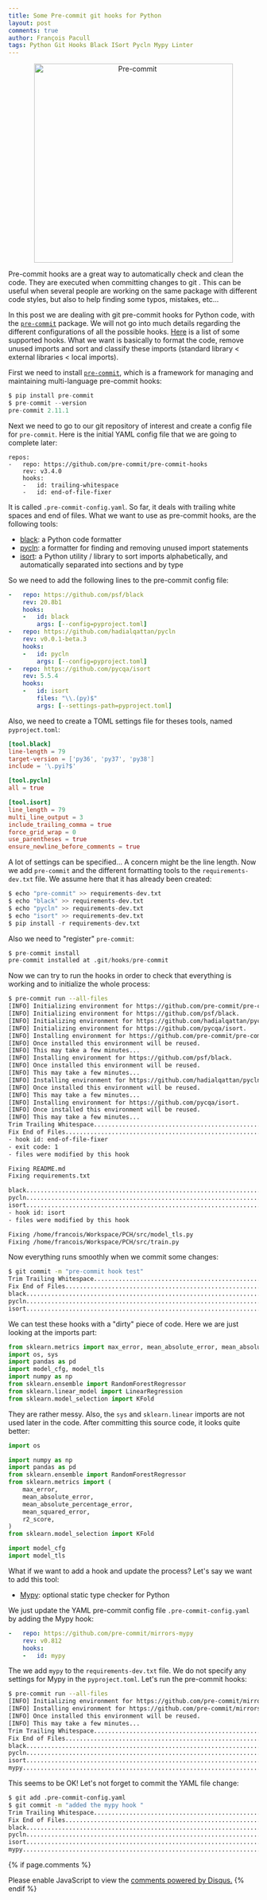 ```yaml
---
title: Some Pre-commit git hooks for Python
layout: post
comments: true
author: François Pacull
tags: Python Git Hooks Black ISort Pycln Mypy Linter
---
```


<p align="center">
  <img width="400" src="/img/2021-04-01_01/pre-commit.png" alt="Pre-commit">
</p>


Pre-commit hooks are a great way to automatically check and clean the code. They are executed when committing changes to git . This can be useful when several people are working on the same package with different code styles, but also to help finding some typos, mistakes, etc... 

In this post we are dealing with git pre-commit hooks for Python code, with the [`pre-commit`](https://github.com/pre-commit/pre-commit) package. We will not go into much details regarding the different configurations of all the possible hooks. [Here](https://pre-commit.com/hooks.html) is a list of some supported hooks. What we want is basically to format the code, remove unused imports and sort and classify these imports (standard library < external libraries < local imports).

First we need to install [`pre-commit`](https://github.com/pre-commit/pre-commit), which is a framework for managing and maintaining multi-language pre-commit hooks:

```python
$ pip install pre-commit
$ pre-commit --version 
pre-commit 2.11.1
```

Next we need to go to our git repository of interest and create a config file for `pre-commit`. Here is the initial YAML config file that we are going to complete later:

```
repos:
-   repo: https://github.com/pre-commit/pre-commit-hooks
    rev: v3.4.0
    hooks:
    -   id: trailing-whitespace
    -   id: end-of-file-fixer
```

It is called `.pre-commit-config.yaml`. So far, it deals with trailing white spaces and end of files. What we want to use as pre-commit hooks, are the following tools:

- [black](https://github.com/psf/black): a Python code formatter
- [pycln](https://github.com/hadialqattan/pycln): a formatter for finding and removing unused import statements
- [isort](https://github.com/PyCQA/isort): a Python utility / library to sort imports alphabetically, and automatically separated into sections and by type

So we need to add the following lines to the pre-commit config file:

```yaml
-   repo: https://github.com/psf/black
    rev: 20.8b1
    hooks:
    -   id: black
        args: [--config=pyproject.toml]
-   repo: https://github.com/hadialqattan/pycln
    rev: v0.0.1-beta.3
    hooks:
    -   id: pycln
        args: [--config=pyproject.toml]
-   repo: https://github.com/pycqa/isort
    rev: 5.5.4
    hooks:
    -   id: isort
        files: "\\.(py)$"
        args: [--settings-path=pyproject.toml]
```

Also, we need to create a TOML settings file for theses tools, named `pyproject.toml`:

```toml
[tool.black]
line-length = 79
target-version = ['py36', 'py37', 'py38']
include = '\.pyi?$'

[tool.pycln]
all = true

[tool.isort]
line_length = 79
multi_line_output = 3
include_trailing_comma = true
force_grid_wrap = 0
use_parentheses = true
ensure_newline_before_comments = true
```

A lot of settings can be specified... A concern might be the line length. Now we add `pre-commit` and the different formatting tools to the `requirements-dev.txt` file. We assume here that it has already been created:

```python 
$ echo "pre-commit" >> requirements-dev.txt
$ echo "black" >> requirements-dev.txt
$ echo "pycln" >> requirements-dev.txt
$ echo "isort" >> requirements-dev.txt
$ pip install -r requirements-dev.txt
```

Also we need to "register" `pre-commit`:

```python 
$ pre-commit install
pre-commit installed at .git/hooks/pre-commit
```

Now we can try to run the hooks in order to check that everything is working and to initialize the whole process:

```bash
$ pre-commit run --all-files
[INFO] Initializing environment for https://github.com/pre-commit/pre-commit-hooks.
[INFO] Initializing environment for https://github.com/psf/black.
[INFO] Initializing environment for https://github.com/hadialqattan/pycln.
[INFO] Initializing environment for https://github.com/pycqa/isort.
[INFO] Installing environment for https://github.com/pre-commit/pre-commit-hooks.
[INFO] Once installed this environment will be reused.
[INFO] This may take a few minutes...
[INFO] Installing environment for https://github.com/psf/black.
[INFO] Once installed this environment will be reused.
[INFO] This may take a few minutes...
[INFO] Installing environment for https://github.com/hadialqattan/pycln.
[INFO] Once installed this environment will be reused.
[INFO] This may take a few minutes...
[INFO] Installing environment for https://github.com/pycqa/isort.
[INFO] Once installed this environment will be reused.
[INFO] This may take a few minutes...
Trim Trailing Whitespace.................................................Passed
Fix End of Files.........................................................Failed
- hook id: end-of-file-fixer
- exit code: 1
- files were modified by this hook

Fixing README.md
Fixing requirements.txt

black....................................................................Passed
pycln....................................................................Passed
isort....................................................................Failed
- hook id: isort
- files were modified by this hook

Fixing /home/francois/Workspace/PCH/src/model_tls.py
Fixing /home/francois/Workspace/PCH/src/train.py
```

Now everything runs smoothly when we commit some changes:

```bash
$ git commit -m "pre-commit hook test"
Trim Trailing Whitespace.................................................Passed
Fix End of Files.........................................................Passed
black....................................................................Passed
pycln....................................................................Passed
isort....................................................................Passed
```

We can test these hooks with a "dirty" piece of code. Here we are just looking at the imports part:

```python
from sklearn.metrics import max_error, mean_absolute_error, mean_absolute_percentage_error, mean_squared_error, r2_score
import os, sys
import pandas as pd
import model_cfg, model_tls
import numpy as np
from sklearn.ensemble import RandomForestRegressor
from sklearn.linear_model import LinearRegression
from sklearn.model_selection import KFold
```

They are rather messy. Also, the `sys` and `sklearn.linear` imports are not used later in the code. After committing this source code, it looks quite better:


```python
import os

import numpy as np
import pandas as pd
from sklearn.ensemble import RandomForestRegressor
from sklearn.metrics import (
    max_error,
    mean_absolute_error,
    mean_absolute_percentage_error,
    mean_squared_error,
    r2_score,
)
from sklearn.model_selection import KFold

import model_cfg
import model_tls
```

What if we want to add a hook and update the process? Let's say we want to add this tool:

- [Mypy](https://github.com/python/mypy): optional static type checker for Python

We just update the YAML pre-commit config file `.pre-commit-config.yaml` by adding the Mypy hook:

```yaml
-   repo: https://github.com/pre-commit/mirrors-mypy
    rev: v0.812
    hooks:
    -   id: mypy
```

The we add `mypy` to the `requirements-dev.txt` file. We do not specify any settings for Mypy in the  `pyproject.toml`. Let's run the pre-commit hooks:

```bash
$ pre-commit run --all-files
[INFO] Initializing environment for https://github.com/pre-commit/mirrors-mypy.
[INFO] Installing environment for https://github.com/pre-commit/mirrors-mypy.
[INFO] Once installed this environment will be reused.
[INFO] This may take a few minutes...
Trim Trailing Whitespace.................................................Passed
Fix End of Files.........................................................Passed
black....................................................................Passed
pycln....................................................................Passed
isort....................................................................Passed
mypy.....................................................................Passed
```

This seems to be OK! Let's not forget to commit the YAML file change:

```bash
$ git add .pre-commit-config.yaml
$ git commit -m "added the mypy hook "
Trim Trailing Whitespace.................................................Passed
Fix End of Files.........................................................Passed
black....................................................................Passed
pycln....................................................................Passed
isort....................................................................Passed
mypy.....................................................................Passed
```


{% if page.comments %}
<div id="disqus_thread"></div>
<script>

/**
*  RECOMMENDED CONFIGURATION VARIABLES: EDIT AND UNCOMMENT THE SECTION BELOW TO INSERT DYNAMIC VALUES FROM YOUR PLATFORM OR CMS.
*  LEARN WHY DEFINING THESE VARIABLES IS IMPORTANT: https://disqus.com/admin/universalcode/#configuration-variables*/
/*
var disqus_config = function () {
this.page.url = PAGE_URL;  // Replace PAGE_URL with your page's canonical URL variable
this.page.identifier = PAGE_IDENTIFIER; // Replace PAGE_IDENTIFIER with your page's unique identifier variable
};
*/
(function() { // DON'T EDIT BELOW THIS LINE
var d = document, s = d.createElement('script');
s.src = 'https://aetperf-github-io-1.disqus.com/embed.js';
s.setAttribute('data-timestamp', +new Date());
(d.head || d.body).appendChild(s);
})();
</script>
<noscript>Please enable JavaScript to view the <a href="https://disqus.com/?ref_noscript">comments powered by Disqus.</a></noscript>
{% endif %}